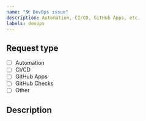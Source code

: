 ```yaml
---
name: "🛠️ DevOps issue"
description: Automation, CI/CD, GitHub Apps, etc.
labels: devops
---
```


## Request type

- [ ] Automation
- [ ] CI/CD
- [ ] GitHub Apps
- [ ] GitHub Checks
- [ ] Other

## Description
<!-- Please, describedetails of your request. ->

Type your text here.
